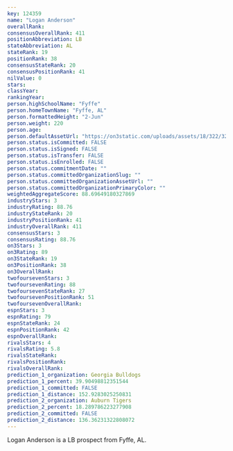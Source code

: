 ```yaml
---
key: 124359
name: "Logan Anderson"
overallRank: 
consensusOverallRank: 411
positionAbbreviation: LB
stateAbbreviation: AL
stateRank: 19
positionRank: 38
consensusStateRank: 20
consensusPositionRank: 41
nilValue: 0
stars: 
classYear: 
rankingYear: 
person.highSchoolName: "Fyffe"
person.homeTownName: "Fyffe, AL"
person.formattedHeight: "2-Jun"
person.weight: 220
person.age: 
person.defaultAssetUrl: "https://on3static.com/uploads/assets/18/322/322018.jpg"
person.status.isCommitted: FALSE
person.status.isSigned: FALSE
person.status.isTransfer: FALSE
person.status.isEnrolled: FALSE
person.status.commitmentDate: ""
person.status.committedOrganizationSlug: ""
person.status.committedOrganizationAssetUrl: ""
person.status.committedOrganizationPrimaryColor: ""
weightedAggregateScore: 88.69649180327869
industryStars: 3
industryRating: 88.76
industryStateRank: 20
industryPositionRank: 41
industryOverallRank: 411
consensusStars: 3
consensusRating: 88.76
on3Stars: 3
on3Rating: 89
on3StateRank: 19
on3PositionRank: 38
on3OverallRank: 
twofoursevenStars: 3
twofoursevenRating: 88
twofoursevenStateRank: 27
twofoursevenPositionRank: 51
twofoursevenOverallRank: 
espnStars: 3
espnRating: 79
espnStateRank: 24
espnPositionRank: 42
espnOverallRank: 
rivalsStars: 4
rivalsRating: 5.8
rivalsStateRank: 
rivalsPositionRank: 
rivalsOverallRank: 
prediction_1_organization: Georgia Bulldogs
prediction_1_percent: 39.90498812351544
prediction_1_committed: FALSE
prediction_1_distance: 152.9283025250831
prediction_2_organization: Auburn Tigers
prediction_2_percent: 18.289786223277908
prediction_2_committed: FALSE
prediction_2_distance: 136.36231322808072
---
```

Logan Anderson is a LB prospect from Fyffe, AL.